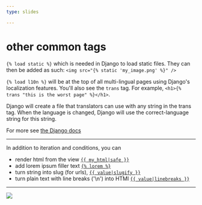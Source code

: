 ```yaml
---
type: slides

---
```


# other common tags 

```{% load static %}``` which is needed in Django to load static files.  They can then be added as such:
```<img src="{% static 'my_image.png' %}" />```  

```{% load l10n %}``` will be at the top of all multi-lingual pages using Django's localization features.  You'll also see the `trans` tag. For example,
```<h1>{% trans "this is the worst page" %}</h1>```.  

Django will create a file that translators can use with any string in the trans tag.  When the language is changed, Django will use the correct-language string for this string.  

For more see [the Django docs](https://docs.djangoproject.com/en/3.0/topics/i18n/)


---


In addition to iteration and conditions, you can 

- render html from the view [`{{ my_html|safe }}`](https://docs.djangoproject.com/en/3.0/ref/templates/builtins/#safe)
- add lorem ipsum filler text [`{% lorem %}`](https://docs.djangoproject.com/en/3.0/ref/templates/builtins/#lorem)
- turn string into slug (for urls), [`{{ value|slugify }}`](https://docs.djangoproject.com/en/3.0/ref/templates/builtins/#slugify)
- turn plain text with line breaks ('\n') into HTMl [`{{ value|linebreaks }}`](https://docs.djangoproject.com/en/3.0/ref/templates/builtins/#linebreaks) 

---

<img src="djangopony.png" />